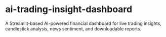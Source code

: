 # ai-trading-insight-dashboard
A Streamlit-based AI-powered financial dashboard for live trading insights, candlestick analysis, news sentiment, and downloadable reports.
